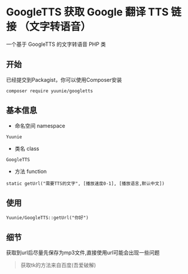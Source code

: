# GoogleTTS 获取 Google 翻译 TTS 链接 （文字转语音）
一个基于 GoogleTTS 的文字转语音 PHP 类

## 开始

已经提交到Packagist，你可以使用Composer安装
```
composer require yuunie/googletts
```

## 基本信息

* 命名空间 namespace
```
Yuunie
```
* 类名 class
```
GoogleTTS
```
* 方法 function
```
static getUrl("需要TTS的文字", [播放速度0-1], [播放语言,默认中文])
```

## 使用
```
Yuunie/GoogleTTS::getUrl("你好")
```

## 细节
获取到url后尽量先保存为mp3文件,直接使用url可能会出现一些问题

> 获取tk的方法来自百度(吾爱破解)
